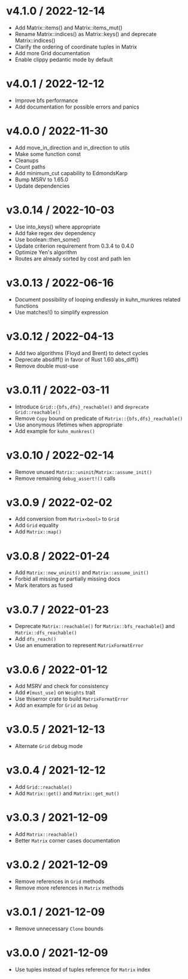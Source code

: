 
v4.1.0 / 2022-12-14
==================

  * Add Matrix::items() and Matrix::items_mut()
  * Rename Matrix::indices() as Matrix::keys() and deprecate Matrix::indices()
  * Clarify the ordering of coordinate tuples in Matrix
  * Add more Grid documentation
  * Enable clippy pedantic mode by default

v4.0.1 / 2022-12-12
==================

  * Improve bfs performance
  * Add documentation for possible errors and panics

v4.0.0 / 2022-11-30
==================

  * Add move_in_direction and in_direction to utils
  * Make some function const
  * Cleanups
  * Count paths
  * Add minimum_cut capability to EdmondsKarp
  * Bump MSRV to 1.65.0
  * Update dependencies

v3.0.14 / 2022-10-03
==================

  * Use into_keys() where appropriate
  * Add fake regex dev dependency
  * Use boolean::then_some()
  * Update criterion requirement from 0.3.4 to 0.4.0
  * Optimize Yen's algorithm
  * Routes are already sorted by cost and path len

v3.0.13 / 2022-06-16
==================

  * Document possibility of looping endlessly in kuhn_munkres related functions
  * Use matches!() to simplify expression

v3.0.12 / 2022-04-13
==================

  * Add two algorithms (Floyd and Brent) to detect cycles
  * Deprecate absdiff() in favor of Rust 1.60 abs_diff()
  * Remove double must-use

v3.0.11 / 2022-03-11
==================

  * Introduce `Grid::{bfs,dfs}_reachable()` and `deprecate Grid::reachable()`
  * Remove `Copy` bound on predicate of `Matrix::{bfs,dfs}_reachable()`
  * Use anonymous lifetimes when appropriate
  * Add example for `kuhn_munkres()`

v3.0.10 / 2022-02-14
====================

  * Remove unused `Matrix::uninit`/`Matrix::assume_init()`
  * Remove remaining `debug_assert!()` calls

v3.0.9 / 2022-02-02
===================

  * Add conversion from `Matrix<bool>` to `Grid`
  * Add `Grid` equality
  * Add `Matrix::map()`

v3.0.8 / 2022-01-24
===================

  * Add `Matrix::new_uninit()` and `Matrix::assume_init()`
  * Forbid all missing or partially missing docs
  * Mark iterators as fused

v3.0.7 / 2022-01-23
===================

  * Deprecate `Matrix::reachable()` for `Matrix::bfs_reachable(`) and
    `Matrix::dfs_reachable()`
  * Add `dfs_reach()`
  * Use an enumeration to represent `MatrixFormatError`

v3.0.6 / 2022-01-12
===================

  * Add MSRV and check for consistency
  * Add `#[must_use]` on `Weights` trait
  * Use thiserror crate to build `MatrixFormatError`
  * Add an example for `Grid` as `Debug`

v3.0.5 / 2021-12-13
===================

  * Alternate `Grid` debug mode

v3.0.4 / 2021-12-12
===================

  * Add `Grid::reachable()`
  * Add `Matrix::get()` and `Matrix::get_mut()`

v3.0.3 / 2021-12-09
===================

  * Add `Matrix::reachable()`
  * Better `Matrix` corner cases documentation

v3.0.2 / 2021-12-09
===================

  * Remove references in `Grid` methods
  * Remove more references in `Matrix` methods

v3.0.1 / 2021-12-09
===================

  * Remove unnecessary `Clone` bounds

v3.0.0 / 2021-12-09
===================

  * Use tuples instead of tuples reference for `Matrix` index
